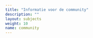 ```yaml
---
title: "Informatie voor de community"
description: ""
layout: subjects
weight: 10
name: community
---
```

